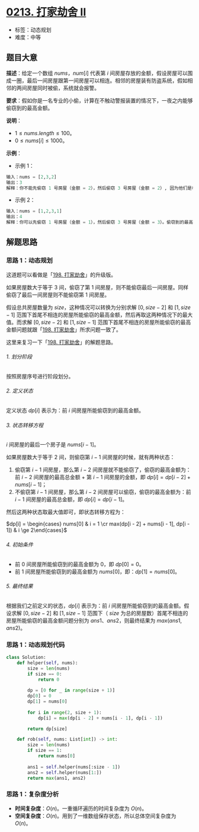 # [0213. 打家劫舍 II](https://leetcode.cn/problems/house-robber-ii/)

- 标签：动态规划
- 难度：中等

## 题目大意

**描述**：给定一个数组 $nums$，$num[i]$ 代表第 $i$ 间房屋存放的金额，假设房屋可以围成一圈，最后一间房屋跟第一间房屋可以相连。相邻的房屋装有防盗系统，假如相邻的两间房屋同时被偷，系统就会报警。

**要求**：假如你是一名专业的小偷，计算在不触动警报装置的情况下，一夜之内能够偷窃到的最高金额。

**说明**：

- $1 \le nums.length \le 100$。
- $0 \le nums[i] \le 1000$。

**示例**：

- 示例 1：

```Python
输入：nums = [2,3,2]
输出：3
解释：你不能先偷窃 1 号房屋（金额 = 2），然后偷窃 3 号房屋（金额 = 2）, 因为他们是相邻的。
```

- 示例 2：

```Python
输入：nums = [1,2,3,1]
输出：4
解释：你可以先偷窃 1 号房屋（金额 = 1），然后偷窃 3 号房屋（金额 = 3）。偷窃到的最高金额 = 1 + 3 = 4。
```

## 解题思路

### 思路 1：动态规划

这道题可以看做是「[198. 打家劫舍](https://leetcode.cn/problems/house-robber/)」的升级版。

如果房屋数大于等于 $3$ 间，偷窃了第 $1$ 间房屋，则不能偷窃最后一间房屋。同样偷窃了最后一间房屋则不能偷窃第 $1$ 间房屋。

假设总共房屋数量为 $size$，这种情况可以转换为分别求解 $[0, size - 2]$ 和 $[1, size - 1]$ 范围下首尾不相连的房屋所能偷窃的最高金额，然后再取这两种情况下的最大值。而求解 $[0, size - 2]$ 和 $[1, size - 1]$ 范围下首尾不相连的房屋所能偷窃的最高金额问题就跟「[198. 打家劫舍](https://leetcode.cn/problems/house-robber)」所求问题一致了。

这里来复习一下「[198. 打家劫舍](https://leetcode.cn/problems/house-robber)」的解题思路。

###### 1. 划分阶段

按照房屋序号进行阶段划分。

###### 2. 定义状态

定义状态 $dp[i]$ 表示为：前 $i$ 间房屋所能偷窃到的最高金额。

###### 3. 状态转移方程

$i$ 间房屋的最后一个房子是 $nums[i - 1]$。

如果房屋数大于等于 $2$ 间，则偷窃第 $i - 1$ 间房屋的时候，就有两种状态：

1. 偷窃第 $i - 1$ 间房屋，那么第 $i - 2$ 间房屋就不能偷窃了，偷窃的最高金额为：前 $i - 2$ 间房屋的最高总金额 + 第 $i - 1$ 间房屋的金额，即 $dp[i] = dp[i - 2] + nums[i - 1]$；
1. 不偷窃第 $i - 1$ 间房屋，那么第 $i - 2$ 间房屋可以偷窃，偷窃的最高金额为：前 $i - 1$ 间房屋的最高总金额，即 $dp[i] = dp[i - 1]$。

然后这两种状态取最大值即可，即状态转移方程为：

$dp[i] = \begin{cases} nums[0] & i = 1 \cr max(dp[i - 2] + nums[i - 1], dp[i - 1]) & i \ge 2\end{cases}$

###### 4. 初始条件

- 前 $0$ 间房屋所能偷窃到的最高金额为 $0$，即 $dp[0] = 0$。
- 前 $1$ 间房屋所能偷窃到的最高金额为 $nums[0]$，即：$dp[1] = nums[0]$。

###### 5. 最终结果

根据我们之前定义的状态，$dp[i]$ 表示为：前 $i$ 间房屋所能偷窃到的最高金额。假设求解 $[0, size - 2]$ 和 $[1, size - 1]$ 范围下（ $size$ 为总的房屋数）首尾不相连的房屋所能偷窃的最高金额问题分别为 $ans1$、$ans2$，则最终结果为 $max(ans1, ans2)$。

### 思路 1：动态规划代码

```Python
class Solution:
    def helper(self, nums):
        size = len(nums)
        if size == 0:
            return 0
 
        dp = [0 for _ in range(size + 1)]
        dp[0] = 0
        dp[1] = nums[0]
        
        for i in range(2, size + 1):
            dp[i] = max(dp[i - 2] + nums[i - 1], dp[i - 1])

        return dp[size]

    def rob(self, nums: List[int]) -> int:
        size = len(nums)
        if size == 1:
            return nums[0]
        
        ans1 = self.helper(nums[:size - 1])
        ans2 = self.helper(nums[1:])
        return max(ans1, ans2)
```

### 思路 1：复杂度分析

- **时间复杂度**：$O(n)$。一重循环遍历的时间复杂度为 $O(n)$。
- **空间复杂度**：$O(n)$。用到了一维数组保存状态，所以总体空间复杂度为 $O(n)$。


